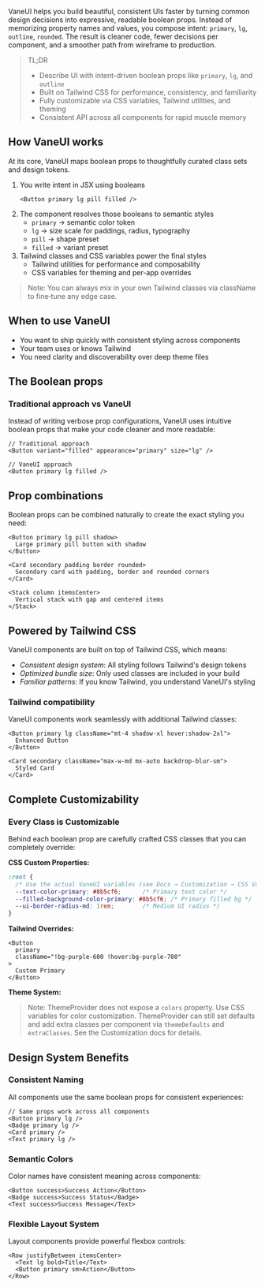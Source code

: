 VaneUI helps you build beautiful, consistent UIs faster by turning common design decisions into expressive, readable boolean props. Instead of memorizing property names and values, you compose intent: `primary`, `lg`, `outline`, `rounded`. The result is cleaner code, fewer decisions per component, and a smoother path from wireframe to production.

> TL;DR
> - Describe UI with intent-driven boolean props like `primary`, `lg`, and `outline`
> - Built on Tailwind CSS for performance, consistency, and familiarity
> - Fully customizable via CSS variables, Tailwind utilities, and theming
> - Consistent API across all components for rapid muscle memory

## How VaneUI works

At its core, VaneUI maps boolean props to thoughtfully curated class sets and design tokens.

1. You write intent in JSX using booleans
   ```tsx
   <Button primary lg pill filled />
   ```
2. The component resolves those booleans to semantic styles
   - `primary` → semantic color token
   - `lg` → size scale for paddings, radius, typography
   - `pill` → shape preset
   - `filled` → variant preset
3. Tailwind classes and CSS variables power the final styles
   - Tailwind utilities for performance and composability
   - CSS variables for theming and per-app overrides

> Note: You can always mix in your own Tailwind classes via className to fine‑tune any edge case.

## When to use VaneUI

- You want to ship quickly with consistent styling across components
- Your team uses or knows Tailwind
- You need clarity and discoverability over deep theme files

## The Boolean props

### Traditional approach vs VaneUI

Instead of writing verbose prop configurations, VaneUI uses intuitive boolean props that make your code cleaner and more readable:

```tsx
// Traditional approach
<Button variant="filled" appearance="primary" size="lg" />

// VaneUI approach  
<Button primary lg filled />
```

## Prop combinations

Boolean props can be combined naturally to create the exact styling you need:

```tsx
<Button primary lg pill shadow>
  Large primary pill button with shadow
</Button>

<Card secondary padding border rounded>
  Secondary card with padding, border and rounded corners
</Card>

<Stack column itemsCenter>
  Vertical stack with gap and centered items
</Stack>
```

## Powered by Tailwind CSS

VaneUI components are built on top of Tailwind CSS, which means:

- *Consistent design system*: All styling follows Tailwind's design tokens
- *Optimized bundle size*: Only used classes are included in your build
- *Familiar patterns*: If you know Tailwind, you understand VaneUI's styling

### Tailwind compatibility

VaneUI components work seamlessly with additional Tailwind classes:

```tsx
<Button primary lg className="mt-4 shadow-xl hover:shadow-2xl">
  Enhanced Button
</Button>

<Card secondary className="max-w-md mx-auto backdrop-blur-sm">
  Styled Card
</Card>
```

## Complete Customizability

### Every Class is Customizable

Behind each boolean prop are carefully crafted CSS classes that you can completely override:

**CSS Custom Properties:**
```css
:root {
  /* Use the actual VaneUI variables (see Docs → Customization → CSS Variables) */
  --text-color-primary: #8b5cf6;      /* Primary text color */
  --filled-background-color-primary: #8b5cf6; /* Primary filled bg */
  --ui-border-radius-md: 1rem;        /* Medium UI radius */
}
```

**Tailwind Overrides:**
```tsx
<Button 
  primary 
  className="!bg-purple-600 !hover:bg-purple-700"
>
  Custom Primary
</Button>
```

**Theme System:**
> Note: ThemeProvider does not expose a `colors` property. Use CSS variables for color customization. ThemeProvider can still set defaults and add extra classes per component via `themeDefaults` and `extraClasses`. See the Customization docs for details.

## Design System Benefits

### Consistent Naming

All components use the same boolean props for consistent experiences:

```tsx
// Same props work across all components
<Button primary lg />
<Badge primary lg />
<Card primary />
<Text primary lg />
```

### Semantic Colors

Color names have consistent meaning across components:

```tsx
<Button success>Success Action</Button>
<Badge success>Success Status</Badge>
<Text success>Success Message</Text>
```

### Flexible Layout System

Layout components provide powerful flexbox controls:

```tsx
<Row justifyBetween itemsCenter>
  <Text lg bold>Title</Text>
  <Button primary sm>Action</Button>
</Row>
```
